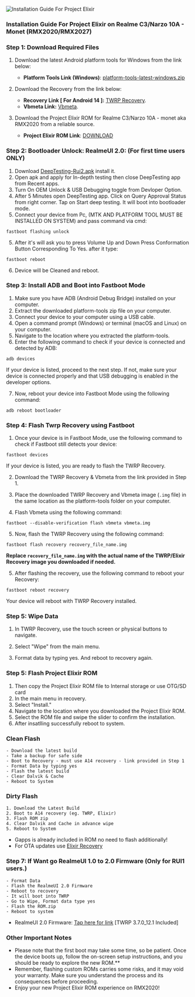 ![Installation Guide For Project Elixir](https://i.imgur.com/42LxtAl.png)

### Installation Guide For Project Elixir on Realme C3/Narzo 10A - Monet (RMX2020/RMX2027)


### Step 1: Download Required Files
1. Download the latest Android platform tools for Windows from the link below:
   - **Platform Tools Link (Windows)**: [platform-tools-latest-windows.zip](https://dl.google.com/android/repository/platform-tools-latest-windows.zip)

2. Download the Recovery from the link below:
   - **Recovery Link [ For Android 14 ]:** [TWRP Recovery](https://sourceforge.net/projects/sarthak-android-projects/files/Recoveries/RMX2020/TWRP-12.1-RUI2-R1-RMX2020-29102023.img/download).
   - **Vbmeta Link:** [Vbmeta](https://sourceforge.net/projects/kousick-android-project/files/RMX2020-ROMs/RealmeUI%20Stuffs/2.0/vbmeta.img/download).

3. Download the Project Elixir ROM for Realme C3/Narzo 10A - monet aka RMX2020 from a reliable source.
   - **Project Elixir ROM Link**: [DOWNLOAD](https://projectelixiros.com/device/RMX2020)

### Step 2: Bootloader Unlock: RealmeUI 2.0: (For first time users ONLY)
1. Download [DeepTesting-Rui2.apk](https://sourceforge.net/projects/kousick-android-project/files/RMX2020-ROMs/RealmeUI%20Stuffs/2.0/DeepTesting-Rui2.apk/download) install it.
2. Open apk and apply for In-depth testing then close DeepTesting app from Recent apps.
3. Turn On OEM Unlock & USB Debugging toggle from Devloper Option.
3. After 5 Minutes open DeepTesting app. Click on Query Approval Status from right corner. Tap on Start deep testing. It will boot into bootloader mode.
4. Connect your device from Pc, (MTK AND PLATFORM TOOL MUST BE INSTALLED ON SYSTEM) and pass command via cmd:
```
fastboot flashing unlock
```

5. After it's will ask you to press Volume Up and Down Press Conformation Button Corresponding To Yes. after it type:
```
fastboot reboot
```

6. Device will be Cleaned and reboot.

### Step 3: Install ADB and Boot into Fastboot Mode
1. Make sure you have ADB (Android Debug Bridge) installed on your computer. 
2. Extract the downloaded platform-tools zip file on your computer.
3. Connect your device to your computer using a USB cable.
4. Open a command prompt (Windows) or terminal (macOS and Linux) on your computer.
5. Navigate to the location where you extracted the platform-tools.
6. Enter the following command to check if your device is connected and detected by ADB:
```
adb devices
```

If your device is listed, proceed to the next step. If not, make sure your device is connected properly and that USB debugging is enabled in the developer options.

7. Now, reboot your device into Fastboot Mode using the following command:
```
adb reboot bootloader
```

### Step 4: Flash Twrp Recovery using Fastboot
1. Once your device is in Fastboot Mode, use the following command to check if Fastboot still detects your device:
```
fastboot devices
```

If your device is listed, you are ready to flash the TWRP Recovery.

2. Download the TWRP Recovery & Vbmeta from the link provided in Step 1.

3. Place the downloaded TWRP Recovery and Vbmeta image (`.img` file) in the same location as the platform-tools folder on your computer.

4. Flash Vbmeta using the following command:
```
fastboot --disable-verification flash vbmeta vbmeta.img
```

5. Now, flash the TWRP Recovery using the following command:
```
fastboot flash recovery recovery_file_name.img
```

**Replace `recovery_file_name.img` with the actual name of the TWRP/Elixir Recovery image you downloaded if needed.**

5. After flashing the recovery, use the following command to reboot your Recovery:
```
fastboot reboot recovery
```

Your device will reboot with TWRP Recovery installed.

### Step 5: Wipe Data
1. In TWRP Recovery, use the touch screen or physical buttons to navigate.

2. Select "Wipe" from the main menu.

3. Format data by typing yes. And reboot to recovery again.

### Step 5: Flash Project Elixir ROM
1. Then copy the Project Elixir ROM file to Internal storage or use OTG/SD card
2. In the main menu in recovery.
3. Select "Install."
4. Navigate to the location where you downloaded the Project Elixir ROM.
5. Select the ROM file and swipe the slider to confirm the installation.
6. After insatlling successfully reboot to system.


### Clean Flash
```
- Download the latest build
- Take a backup for safe side
- Boot to Recovery - must use A14 recovery - link provided in Step 1
- Format Data by typing yes
- Flash the latest build
- Clear Dalvik & Cache
- Reboot to System
```

### Dirty Flash
```
1. Download the Latest Build
2. Boot to A14 recovery (eg. TWRP, Elixir)
3. Flash ROM zip
4. Clear Dalvik and Cache in advance wipe
5. Reboot to System
```
- Gapps is already included in ROM no need to flash additionally!
- For OTA updates use [Elixir Recovery](https://sourceforge.net/projects/project-elixir/files/fourteen/RMX2020/recovery/)

### Step 7: If Want go RealmeUI 1.0 to 2.0 Firmware (Only for RUI1 users.)
```
- Format Data
- Flash the RealmeUI 2.0 Firmware
- Reboot to recovery
- It will boot into TWRP
- Go to Wipe, Format data type yes
- Flash the ROM.zip
- Reboot to system
```
- RealmeUI 2.0 Firmware: [Tap here for link](https://sourceforge.net/projects/kousick-android-project/files/Firmware/RMX2020/realme-UI2-vendor%2Bfirmware-RMX2020.zip/download) [TWRP 3.7.0_12.1 Included]

### Other Important Notes

- Please note that the first boot may take some time, so be patient. Once the device boots up, follow the on-screen setup instructions, and you should be ready to explore the new ROM.**
- Remember, flashing custom ROMs carries some risks, and it may void your warranty. Make sure you understand the process and its consequences before proceeding.
- Enjoy your new Project Elixir ROM experience on RMX2020!

